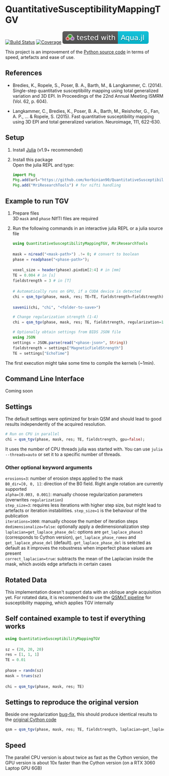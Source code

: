 # QuantitativeSusceptibilityMappingTGV

[![Build Status](https://github.com/korbinian90/QuantitativeSusceptibilityMappingTGV.jl/actions/workflows/CI.yml/badge.svg?branch=main)](https://github.com/korbinian90/QuantitativeSusceptibilityMappingTGV.jl/actions/workflows/CI.yml?query=branch%3Amain)
[![Coverage](https://codecov.io/gh/korbinian90/QuantitativeSusceptibilityMappingTGV.jl/branch/main/graph/badge.svg)](https://codecov.io/gh/korbinian90/QuantitativeSusceptibilityMappingTGV.jl)
[![Aqua QA](https://raw.githubusercontent.com/JuliaTesting/Aqua.jl/master/badge.svg)](https://github.com/JuliaTesting/Aqua.jl)

This project is an improvement of the [Python source code](http://www.neuroimaging.at/pages/qsm.php) in terms of speed, artefacts and ease of use.  

## References

- Bredies, K., Ropele, S., Poser, B. A., Barth, M., & Langkammer, C. (2014). Single-step quantitative susceptibility mapping using total generalized variation and 3D EPI. In Proceedings of the 22nd Annual Meeting ISMRM (Vol. 62, p. 604).

- Langkammer, C., Bredies, K., Poser, B. A., Barth, M., Reishofer, G., Fan, A. P., ... & Ropele, S. (2015). Fast quantitative susceptibility mapping using 3D EPI and total generalized variation. Neuroimage, 111, 622-630.

## Setup

1. Install [Julia](https://julialang.org/downloads/) (v1.9+ recommended)
2. Install this package  
    Open the julia REPL and type:

    ```julia
    import Pkg
    Pkg.add(url="https://github.com/korbinian90/QuantitativeSusceptibilityMappingTGV.jl")
    Pkg.add("MriResearchTools") # for nifti handling
    ```

## Example to run TGV

1. Prepare files  
    3D `mask` and `phase` NIfTI files are required
2. Run the following commands in an interactive julia REPL or a julia source file

    ```julia
    using QuantitativeSusceptibilityMappingTGV, MriResearchTools

    mask = niread("<mask-path>") .!= 0; # convert to boolean
    phase = readphase("<phase-path>");
    
    voxel_size = header(phase).pixdim[2:4] # in [mm]
    TE = 0.004 # in [s]
    fieldstrength = 3 # in [T]
    
    # Automatically runs on GPU, if a CUDA device is detected
    chi = qsm_tgv(phase, mask, res; TE=TE, fieldstrength=fieldstrength);

    savenii(chi, "chi", "<folder-to-save>")
    ```

    ```julia
    # Change regularization strength (1-4)
    chi = qsm_tgv(phase, mask, res; TE, fieldstrength, regularization=1);
    ```

    ```julia
    # Optionally obtain settings from BIDS JSON file
    using JSON
    settings = JSON.parse(read("<phase-json>", String))
    fieldstrength = settings["MagneticFieldStrength"]
    TE = settings["EchoTime"]
    ```

The first execution might take some time to compile the kernels (~1min).

## Command Line Interface

Coming soon

## Settings

The default settings were optimized for brain QSM and should lead to good results independently of the acquired resolution.

```julia
# Run on CPU in parallel
chi = qsm_tgv(phase, mask, res; TE, fieldstrength, gpu=false);
```

It uses the number of CPU threads julia was started with. You can use `julia --threads=auto` or set it to a specific number of threads.

### Other optional keyword arguments

`erosions=3`: number of erosion steps applied to the mask  
`B0_dir=[0, 0, 1]`: direction of the B0 field. Right angle rotation are currently supported  
`alpha=[0.003, 0.001]`: manually choose regularization parameters (overwrites `regularization`)  
`step_size=3`: requires less iterations with higher step size, but might lead to artefacts or iteration instabilities. `step_size=1` is the behaviour of the publication  
`iterations=1000`: manually choose the number of iteration steps  
`dedimensionalize=false`: optionally apply a dedimensionalization step  
`laplacian=get_laplace_phase_del`: options are `get_laplace_phase3` (corresponds to Cython version), `get_laplace_phase_romeo` and `get_laplace_phase_del` (default). `get_laplace_phase_del` is selected as default as it improves the robustness when imperfect phase values are present  
`correct_laplacian=true`: subtracts the mean of the Laplacian inside the mask, which avoids edge artefacts in certain cases

## Rotated Data

This implementation doesn't support data with an oblique angle acquisition yet. For rotated data, it is recommended to use the [QSMxT pipeline](https://qsmxt.github.io/QSMxT/) for susceptibility mapping, which applies TGV internally

## Self contained example to test if everything works

```julia
using QuantitativeSusceptibilityMappingTGV

sz = (20, 20, 20)
res = [1, 1, 1]
TE = 0.01

phase = randn(sz)
mask = trues(sz)

chi = qsm_tgv(phase, mask, res; TE)
```

## Settings to reproduce the original version

Beside one regularization [bug-fix](https://github.com/korbinian90/QuantitativeSusceptibilityMappingTGV.jl/commit/0dfe717a09fa766153a3c216243655a30b1359b0), this should produce identical results to the [original Cython code](https://www.neuroimaging.at/pages/qsm.php)

```julia
qsm = qsm_tgv(phase, mask, res; TE, fieldstrength, laplacian=get_laplace_phase3, step_size=1, iterations=1000, alpha=[0.003, 0.001], erosions=5, dedimensionalize=false, correct_laplacian=false)
```

## Speed

The parallel CPU version is about twice as fast as the Cython version, the GPU version is about 10x faster than the Cython version (on a RTX 3060 Laptop GPU 6GB)  

